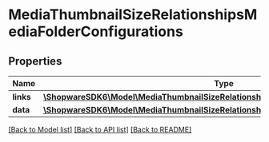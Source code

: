 # MediaThumbnailSizeRelationshipsMediaFolderConfigurations

## Properties
Name | Type | Description | Notes
------------ | ------------- | ------------- | -------------
**links** | [**\ShopwareSDK6\Model\MediaThumbnailSizeRelationshipsMediaFolderConfigurationsLinks**](MediaThumbnailSizeRelationshipsMediaFolderConfigurationsLinks.md) |  | [optional] 
**data** | [**\ShopwareSDK6\Model\MediaThumbnailSizeRelationshipsMediaFolderConfigurationsData[]**](MediaThumbnailSizeRelationshipsMediaFolderConfigurationsData.md) |  | [optional] 

[[Back to Model list]](../../README.md#documentation-for-models) [[Back to API list]](../../README.md#documentation-for-api-endpoints) [[Back to README]](../../README.md)

